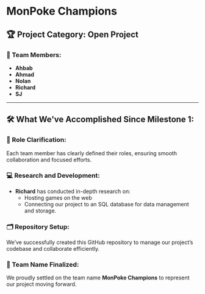 # MonPoke Champions

## 🏆 Project Category: Open Project

### 👥 Team Members:
- **Ahbab**
- **Ahmad**
- **Nolan**
- **Richard**
- **SJ**

---

## 🛠 What We've Accomplished Since Milestone 1:

### 🎯 Role Clarification:
Each team member has clearly defined their roles, ensuring smooth collaboration and focused efforts.

### 💻 Research and Development:
- **Richard** has conducted in-depth research on:
  - Hosting games on the web
  - Connecting our project to an SQL database for data management and storage.

### 🗂 Repository Setup:
We’ve successfully created this GitHub repository to manage our project’s codebase and collaborate efficiently.

### 🚀 Team Name Finalized:
We proudly settled on the team name **MonPoke Champions** to represent our project moving forward.
